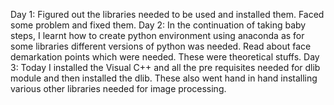 Day 1: Figured out the libraries needed to be used and installed them. Faced some problem and fixed them.
Day 2: In the continuation of taking baby steps, I learnt how to create python environment using anaconda as for some libraries different versions of python was needed. Read about face demarkation points which were needed. These were theoretical stuffs. 
Day 3: Today I installed the Visual C++ and all the pre requisites needed for dlib module and then installed the dlib. These also went hand in hand installing various other libraries needed for image processing.